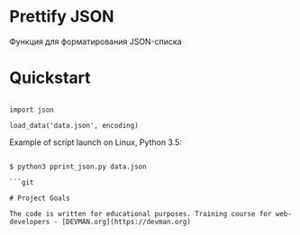 # Prettify JSON

Функция для форматирования JSON-списка

# Quickstart

```

import json

load_data('data.json', encoding)

```

Example of script launch on Linux, Python 3.5:

```#!bash

$ python3 pprint_json.py data.json

```git

# Project Goals

The code is written for educational purposes. Training course for web-developers - [DEVMAN.org](https://devman.org)
